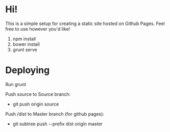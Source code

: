 # Hi!
This is a simple setup for creating a static site hosted on Github Pages. Feel free to use however you'd like!

1. npm install
2. bower install
3. grunt serve

# Deploying

Run grunt

Push source to Source branch:
- git push origin source

Push /dist to Master branch (for github pages): 
- git subtree push --prefix dist origin master